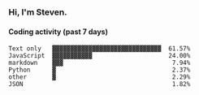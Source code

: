 ### Hi, I'm Steven.

#### Coding activity (past 7 days)
```
Text only   ▓▓▓▓▓▓▓▓▓▓▓▓▓▓▓▓▓▓▓▓▓▓▓▓▓▓▓▓▓▓  61.57%
JavaScript  ▓▓▓▓▓▓▓▓▓▓▓                     24.00%
markdown    ▓▓▓                              7.94%
Python      ▓                                2.37%
other       ▓                                2.29%
JSON                                         1.82%
```

